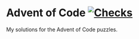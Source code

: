 # Advent of Code [![Checks](https://github.com/siwatpru/advent-of-code/actions/workflows/checks.yml/badge.svg)](https://github.com/siwatpru/advent-of-code/actions/workflows/checks.yml)

My solutions for the Advent of Code puzzles.
